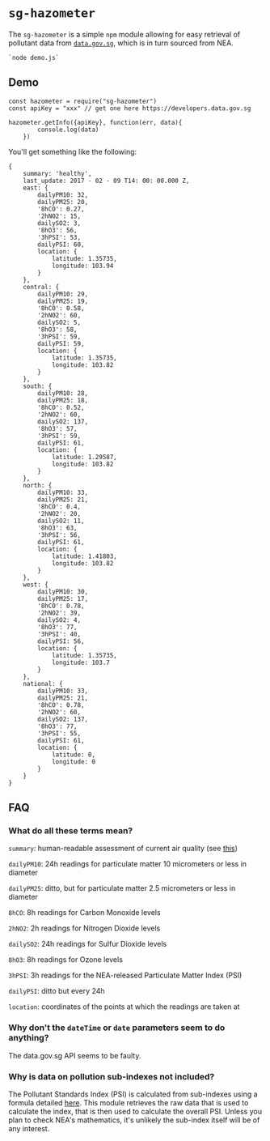 # `sg-hazometer`

The `sg-hazometer` is a simple `npm` module allowing for easy retrieval of pollutant data from [`data.gov.sg`](https://data.gov.sg), which is in turn sourced from NEA.

	`node demo.js`

## Demo

    const hazometer = require("sg-hazometer")
    const apiKey = "xxx" // get one here https://developers.data.gov.sg
    
    hazometer.getInfo({apiKey}, function(err, data){
			console.log(data)
		})
		
You'll get something like the following:

```
{
    summary: 'healthy',
    last_update: 2017 - 02 - 09 T14: 00: 00.000 Z,
    east: {
        dailyPM10: 32,
        dailyPM25: 20,
        '8hCO': 0.27,
        '2hNO2': 15,
        dailySO2: 3,
        '8hO3': 56,
        '3hPSI': 53,
        dailyPSI: 60,
        location: {
            latitude: 1.35735,
            longitude: 103.94
        }
    },
    central: {
        dailyPM10: 29,
        dailyPM25: 19,
        '8hCO': 0.58,
        '2hNO2': 60,
        dailySO2: 5,
        '8hO3': 58,
        '3hPSI': 59,
        dailyPSI: 59,
        location: {
            latitude: 1.35735,
            longitude: 103.82
        }
    },
    south: {
        dailyPM10: 28,
        dailyPM25: 18,
        '8hCO': 0.52,
        '2hNO2': 60,
        dailySO2: 137,
        '8hO3': 57,
        '3hPSI': 59,
        dailyPSI: 61,
        location: {
            latitude: 1.29587,
            longitude: 103.82
        }
    },
    north: {
        dailyPM10: 33,
        dailyPM25: 21,
        '8hCO': 0.4,
        '2hNO2': 20,
        dailySO2: 11,
        '8hO3': 63,
        '3hPSI': 56,
        dailyPSI: 61,
        location: {
            latitude: 1.41803,
            longitude: 103.82
        }
    },
    west: {
        dailyPM10: 30,
        dailyPM25: 17,
        '8hCO': 0.78,
        '2hNO2': 39,
        dailySO2: 4,
        '8hO3': 77,
        '3hPSI': 40,
        dailyPSI: 56,
        location: {
            latitude: 1.35735,
            longitude: 103.7
        }
    },
    national: {
        dailyPM10: 33,
        dailyPM25: 21,
        '8hCO': 0.78,
        '2hNO2': 60,
        dailySO2: 137,
        '8hO3': 77,
        '3hPSI': 55,
        dailyPSI: 61,
        location: {
            latitude: 0,
            longitude: 0
        }
    }
}
```


## FAQ

### What do all these terms mean?

`summary`: human-readable assessment of current air quality (see [this](http://www.haze.gov.sg/images/default-source/default-album/psi-poster.jpg))

`dailyPM10`: 24h readings for particulate matter 10 micrometers or less in diameter

`dailyPM25`: ditto, but for particulate matter 2.5 micrometers or less in diameter

`8hCO`: 8h readings for Carbon Monoxide levels

`2hNO2`: 2h readings for Nitrogen Dioxide levels

`dailySO2`: 24h readings for Sulfur Dioxide levels

`8hO3`: 8h readings for Ozone levels

`3hPSI`: 3h readings for the NEA-released Particulate Matter Index (PSI)

`dailyPSI`: ditto but every 24h

`location`: coordinates of the points at which the readings are taken at

### Why don't the `dateTime` or `date` parameters seem to do anything?

The data.gov.sg API seems to be faulty.

### Why is data on pollution sub-indexes not included?

The Pollutant Standards Index (PSI) is calculated from sub-indexes using a formula detailed [here](http://www.haze.gov.sg/docs/default-source/faq/computation-of-the-pollutant-standards-index-(psi).pdf). This module retrieves the raw data that is used to calculate the index, that is then used to calculate the overall PSI. Unless you plan to check NEA's mathematics, it's unlikely the sub-index itself will be of any interest.
